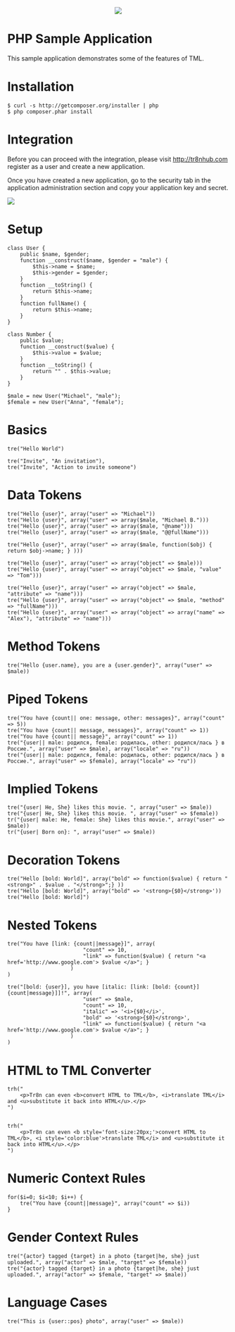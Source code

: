 <p align="center">
  <img src="https://raw.github.com/tr8n/tr8n/master/doc/screenshots/tr8nlogo.png">
</p>


PHP Sample Application
========================

This sample application demonstrates some of the features of TML.


Installation
==================

    $ curl -s http://getcomposer.org/installer | php
    $ php composer.phar install


Integration
==================

Before you can proceed with the integration, please visit http://tr8nhub.com register as a user and create a new application.

Once you have created a new application, go to the security tab in the application administration section and copy your application key and secret.

<img src="http://wiki.tr8nhub.com/images/thumb/f/f7/Application_Settings.png/800px-Application_Settings.png">



Setup
========================

    class User {
        public $name, $gender;
        function __construct($name, $gender = "male") {
            $this->name = $name;
            $this->gender = $gender;
        }
        function __toString() {
            return $this->name;
        }
        function fullName() {
            return $this->name;
        }
    }

    class Number {
        public $value;
        function __construct($value) {
            $this->value = $value;
        }
        function __toString() {
            return "" . $this->value;
        }
    }

    $male = new User("Michael", "male");
    $female = new User("Anna", "female");


Basics
========================

    tre("Hello World")

    tre("Invite", "An invitation"),
    tre("Invite", "Action to invite someone")


Data Tokens
========================

    tre("Hello {user}", array("user" => "Michael"))
    tre("Hello {user}", array("user" => array($male, "Michael B.")))
    tre("Hello {user}", array("user" => array($male, "@name")))
    tre("Hello {user}", array("user" => array($male, "@@fullName")))

    tre("Hello {user}", array("user" => array($male, function($obj) { return $obj->name; } )))

    tre("Hello {user}", array("user" => array("object" => $male)))
    tre("Hello {user}", array("user" => array("object" => $male, "value" => "Tom")))

    tre("Hello {user}", array("user" => array("object" => $male, "attribute" => "name")))
    tre("Hello {user}", array("user" => array("object" => $male, "method" => "fullName")))
    tre("Hello {user}", array("user" => array("object" => array("name" => "Alex"), "attribute" => "name")))


Method Tokens
========================

    tre("Hello {user.name}, you are a {user.gender}", array("user" => $male))


Piped Tokens
========================

    tre("You have {count|| one: message, other: messages}", array("count" => 5))
    tre("You have {count|| message, messages}", array("count" => 1))
    tre("You have {count|| message}", array("count" => 1))
    tre("{user|| male: родился, female: родилась, other: родился/лась } в Россие.", array("user" => $male), array("locale" => "ru"))
    tre("{user|| male: родился, female: родилась, other: родился/лась } в Россие.", array("user" => $female), array("locale" => "ru"))


Implied Tokens
========================

    tre("{user| He, She} likes this movie. ", array("user" => $male))
    tre("{user| He, She} likes this movie. ", array("user" => $female))
    tr("{user| male: He, female: She} likes this movie.", array("user" => $male))
    tr("{user| Born on}: ", array("user" => $male))


Decoration Tokens
========================

    tre("Hello [bold: World]", array("bold" => function($value) { return "<strong>" . $value . "</strong>";} ))
    tre("Hello [bold: World]", array("bold" => '<strong>{$0}</strong>'))
    tre("Hello [bold: World]")


Nested Tokens
========================

    tre("You have [link: {count||message}]", array(
                            "count" => 10,
                            "link" => function($value) { return "<a href='http://www.google.com'> $value </a>"; }
                        )
    )

    tre("[bold: {user}], you have [italic: [link: [bold: {count}] {count|message}]]!", array(
                            "user" => $male,
                            "count" => 10,
                            "italic" => '<i>{$0}</i>',
                            "bold" => '<strong>{$0}</strong>',
                            "link" => function($value) { return "<a href='http://www.google.com'> $value </a>"; }
                        )
    )

HTML to TML Converter
========================

    trh("
        <p>Tr8n can even <b>convert HTML to TML</b>, <i>translate TML</i> and <u>substitute it back into HTML</u>.</p>
    ")


    trh("
        <p>Tr8n can even <b style='font-size:20px;'>convert HTML to TML</b>, <i style='color:blue'>translate TML</i> and <u>substitute it back into HTML</u>.</p>
    ")


Numeric Context Rules
========================

    for($i=0; $i<10; $i++) {
        tre("You have {count||message}", array("count" => $i))
    }


Gender Context Rules
========================

    tre("{actor} tagged {target} in a photo {target|he, she} just uploaded.", array("actor" => $male, "target" => $female))
    tre("{actor} tagged {target} in a photo {target|he, she} just uploaded.", array("actor" => $female, "target" => $male))


Language Cases
========================

    tre("This is {user::pos} photo", array("user" => $male))

